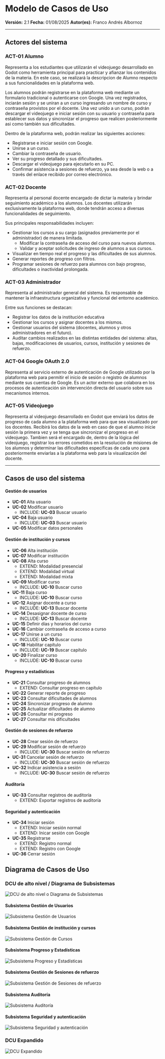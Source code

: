 # Modelo de Casos de Uso

**Versión:** 2.1
**Fecha:** 01/08/2025
**Autor(es):** Franco Andrés Albornoz

---

## Actores del sistema

### ACT-01 Alumno

Representa a los estudiantes que utilizarán el videojuego desarrollado en Godot como herramienta principal para practicar y afianzar los contenidos de la materia. En este caso, se realizará la descripcion de Alumno respecto a sus funcionalidades en la plataforma web.

Los alumnos podrán registrarse en la plataforma web mediante un formulario tradicional o autenticarse con Google. Una vez registrados, inciarán sesión y se uniran a un curso ingresando un nombre de curso y contraseña provistos por el docente. Una vez unido a un curso, podrán descargar el videojuego e iniciar sesión con su usuario y contraseña para establecer sus datos y sincronizar el progreso que realicen posteriormente asi como también sus dificultades.

Dentro de la plataforma web, podrán realizar las siguientes acciones:

- Registrarse e iniciar sesión con Google.
- Unirse a un curso.
- Cambiar la contraseña de usuario.
- Ver su progreso detallado y sus dificultades.
- Descargar el videojuego para ejecutarlo en su PC.
- Confirmar asistencia a sesiones de refuerzo, ya sea desde la web o a través del enlace recibido por correo electrónico.

### ACT-02 Docente

Representa al personal docente encargado de dictar la materia y brindar seguimiento académico a los alumnos. Los docentes utilizarán exclusivamente la plataforma web, donde tendrán acceso a diversas funcionalidades de seguimiento.

Sus principales responsabilidades incluyen:

- Gestionar los cursos a su cargo (asignados previamente por el administrador) de manera limitada.
  - Modificar la contraseña de acceso del curso para nuevos alumnos.
  - Validar y aceptar solicitudes de ingreso de alumnos a sus cursos.
- Visualizar en tiempo real el progreso y las dificultades de sus alumnos.
- Generar reportes de progreso con filtros.
- Programar sesiones de refuerzo para alumnos con bajo progreso, dificultades o inactividad prolongada.

### ACT-03 Administrador

Representa al administrador general del sistema. Es responsable de mantener la infraestructura organizativa y funcional del entorno académico.

Entre sus funciones se destacan:

- Registrar los datos de la institución educativa
- Gestionar los cursos y asignar docentes a los mismos.
- Gestionar usuarios del sistema (docentes, alumnos y otros administradores en el futuro).
- Auditar cambios realizados en las distintas entidades del sistema: altas, bajas, modificaciones de usuarios, cursos, institución y sesiones de refuerzo.

### ACT-04 Google OAuth 2.0

Representa al servicio externo de autenticación de Google utilizado por la plataforma web para permitir el inicio de sesión o registro de alumnos mediante sus cuentas de Google. Es un actor externo que colabora en los procesos de autenticación sin intervención directa del usuario sobre sus mecanismos internos.

### ACT-05 Videojuego

Representa al videojuego desarrollado en Godot que enviará los datos de progreso de cada alumno a la plataforma web para que sea visualizado por los docentes. Recibirá los datos de la web en caso de que el alumno inicie sesión la primera vez y se tenga que sincronizar el progreso en el videojuego. Tambien será el encargado de, dentro de la lógica del videojuego, registrar los errores cometidos en la resolución de misiones de los alumnos y determinar las dificultades específicas de cada uno para posteriormente enviarlas a la plataforma web para la visualización del docente.

---

## Casos de uso del sistema

#### Gestión de usuarios

- **UC-01** Alta usuario
- **UC-02** Modificar usuario
  - INCLUDE: **UC-03** Buscar usuario
- **UC-04** Baja usuario
  - INCLUDE: **UC-03** Buscar usuario
- **UC-05** Modificar datos personales

#### Gestión de institución y cursos

- **UC-06** Alta institución
- **UC-07** Modificar institución
- **UC-08** Alta curso
  - EXTEND: Modalidad presencial
  - EXTEND: Modalidad virtual
  - EXTEND: Modalidad mixta
- **UC-09** Modificar curso
  - INCLUDE: **UC-10** Buscar curso
- **UC-11** Baja curso
  - INCLUDE: **UC-10** Buscar curso
- **UC-12** Asignar docente a curso
  - INCLUDE: **UC-13** Buscar docente
- **UC-14** Desasignar docente de curso
  - INCLUDE: **UC-13** Buscar docente
- **UC-15** Definir días y horarios del curso
- **UC-16** Cambiar contraseña de acceso a curso
- **UC-17** Unirse a un curso
  - INCLUDE: **UC-10** Buscar curso
- **UC-18** Habilitar capítulo
  - INCLUDE: **UC-19** Buscar capítulo
- **UC-20** Finalizar curso
  - INCLUDE: **UC-10** Buscar curso

#### Progreso y estadísticas

- **UC-21** Consultar progreso de alumnos
  - EXTEND: Consultar progreso en capítulo
- **UC-22** Generar reporte de progreso
- **UC-23** Consultar dificultades de alumnos
- **UC-24** Sincronizar progreso de alumno
- **UC-25** Actualizar dificultades de alumno
- **UC-26** Consultar mi progreso
- **UC-27** Consultar mis dificultades

#### Gestión de sesiones de refuerzo

- **UC-28** Crear sesión de refuerzo
- **UC-29** Modificar sesión de refuerzo
  - INCLUDE: **UC-30** Buscar sesión de refuerzo
- **UC-31** Cancelar sesión de refuerzo
  - INCLUDE: **UC-30** Buscar sesión de refuerzo
- **UC-32** Indicar asistencia a sesión
  - INCLUDE: **UC-30** Buscar sesión de refuerzo

#### Auditoría

- **UC-33** Consultar registros de auditoría
  - EXTEND: Exportar registros de auditoría

#### Seguridad y autenticación

- **UC-34** Iniciar sesión
  - EXTEND: Iniciar sesión normal
  - EXTEND: Inicar sesión con Google
- **UC-35** Registrarse
  - EXTEND: Registro normal
  - EXTEND: Registro con Google
- **UC-36** Cerrar sesión

## Diagrama de Casos de Uso

### DCU de alto nivel / Diagrama de Subsistemas

![DCU de alto nivel o Diagrama de Subsistemas](/docs/requisitos/casos-de-uso/diagrama-casos-de-uso/DCU_AltoNivel.png)

#### Subsistema Gestión de Usuarios

![Subsistema Gestión de Usuarios](/docs/requisitos/casos-de-uso/diagrama-casos-de-uso/SUBSISTEMA_GestionUsuarios.png)

#### Subsistema Gestión de institución y cursos

![Subsistema Gestión de Cursos](/docs/requisitos/casos-de-uso/diagrama-casos-de-uso/SUBSISTEMA_GestionInstitucionCursos.png)

#### Subsistema Progreso y Estadísticas

![Subsistema Progreso y Estadísticas](/docs/requisitos/casos-de-uso/diagrama-casos-de-uso/SUBSISTEMA_ProgresoEstadisticas.png)

#### Subsistema Gestión de Sesiones de refuerzo

![Subsistema Gestión de Sesiones de refuerzo](/docs/requisitos/casos-de-uso/diagrama-casos-de-uso/SUBSISTEMA_GestionSesionesRefuerzo.png)

#### Subsistema Auditoría

![Subsistema Auditoría](/docs/requisitos/casos-de-uso/diagrama-casos-de-uso/SUBSISTEMA_Auditoria.png)

#### Subsistema Seguridad y autenticación
![Subsistema Seguridad y autenticación](/docs/requisitos/casos-de-uso/diagrama-casos-de-uso/SUBSISTEMA_SeguridadAutenticacion.png)

### DCU Expandido
![DCU Expandido](/docs/requisitos/casos-de-uso/diagrama-casos-de-uso/DCU_Expandido.png)
